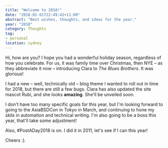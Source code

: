 ```yaml
---
title: "Welcome to 2018!"
date: "2018-01-01T22:49:42+11:00"
abstract: "Best wishes, thoughts, and ideas for the year."
year: "2018"
category: Thoughts
tag:
- personal
location: sydney
---
```

Hi, how are you? I hope you had a wonderful holiday season, regardless of how you celebrate. For us, it was family time over Christmas, then NYE – as they abbreviate it now – introducing Clara to *The Blues Brothers*. It was glorious!

I had a new – well, technically old – blog theme I wanted to roll out in time for 2018, but there are still a few bugs. Clara has also updated the site mascot Rubi, and she looks **amazing**. She'll be unveiled soon.

I don't have too many specific goals for this year, but I'm looking forward to going to the AsiaBSDCon in Tokyo in March, and continuing to hone my skils in automation and technical writing. I'm also going to be a boss this year, that'll take some adjustment!

Also, #PostADay2018 is on. I did it in 2011, let's see if I can this year!

Cheers :).

